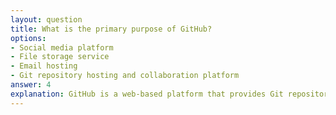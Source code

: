 ```yaml
---
layout: question
title: What is the primary purpose of GitHub?
options:
- Social media platform
- File storage service
- Email hosting
- Git repository hosting and collaboration platform
answer: 4
explanation: GitHub is a web-based platform that provides Git repository hosting and collaboration features for software development, including issue tracking, code review, and project management tools.
---
```

